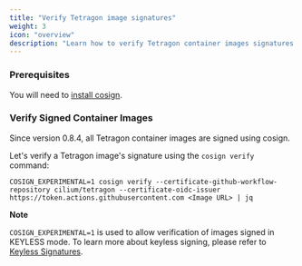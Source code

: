 ```yaml
---
title: "Verify Tetragon image signatures"
weight: 3
icon: "overview"
description: "Learn how to verify Tetragon container images signatures."
---
```


### Prerequisites

You will need to [install cosign](https://docs.sigstore.dev/system_config/installation/).

### Verify Signed Container Images

Since version 0.8.4, all Tetragon container images are signed using cosign.

Let's verify a Tetragon image's signature using the `cosign verify` command:

```shell
COSIGN_EXPERIMENTAL=1 cosign verify --certificate-github-workflow-repository cilium/tetragon --certificate-oidc-issuer https://token.actions.githubusercontent.com <Image URL> | jq
```

**Note**

`COSIGN_EXPERIMENTAL=1` is used to allow verification of images signed in
KEYLESS mode. To learn more about keyless signing, please refer to [Keyless
Signatures](https://github.com/sigstore/cosign/blob/main/KEYLESS.md#keyless-signatures).

